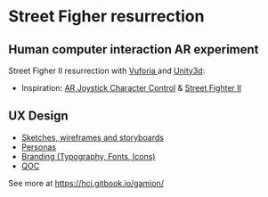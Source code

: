 # Street Figher resurrection

## Human computer interaction AR experiment

Street Figher II resurrection with [Vuforia ](https://developer.vuforia.com/)and [Unity3d](https://unity3d.com/):

* Inspiration:  [AR Joystick Character Control](https://www.youtube.com/watch?v=yR4b04s_c9w) & [Street Fighter II](https://www.youtube.com/watch?v=xI284D4y1q4) 

## UX Design

* [Sketches, wireframes and storyboards](sketches.md)
* [Personas](personas.md)
* [Branding \(Typography, Fonts, Icons\)](branding.md)
* [QOC](qoc.md)

See more at https://hci.gitbook.io/gamion/
